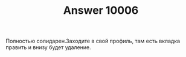 ﻿---
title: "Answer 10006"
se.owner.user_id: 367268
se.owner.display_name: "TimmmofeyD"
se.owner.link: "https://ru.meta.stackoverflow.com/users/367268/timmmofeyd"
se.answer_id: 10006
se.question_id: 10005
se.post_type: answer
se.score: 2
se.is_accepted: False
---
<p>Полностью солидарен.Заходите в свой профиль, там есть вкладка править и внизу будет удаление.</p>
